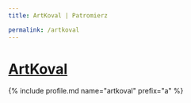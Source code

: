 ```yaml
---
title: ArtKoval | Patromierz

permalink: /artkoval
---
```


# [ArtKoval](https://patronite.pl/artkoval)

{% include profile.md name="artkoval" prefix="a" %}
